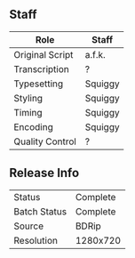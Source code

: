 ## Staff

| Role              | Staff                               |
|-------------------|-------------------------------------|
| Original Script   | a.f.k.                              |
| Transcription     | ?                                   |
| Typesetting       | Squiggy                             |
| Styling           | Squiggy                             |
| Timing            | Squiggy                             |
| Encoding          | Squiggy                             |
| Quality Control   | ?                                   |

## Release Info

|              |           |
|--------------|-----------|
| Status       | Complete  |
| Batch Status | Complete  |
| Source       | BDRip     |
| Resolution   | 1280x720  |
